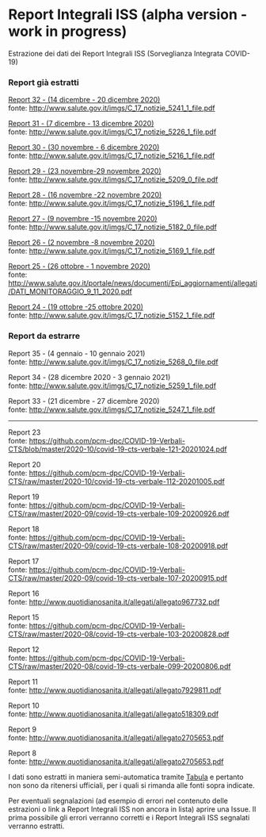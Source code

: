 # Report Integrali ISS (alpha version - work in progress)

Estrazione dei dati dei Report Integrali ISS (Sorveglianza Integrata COVID-19)

### Report già estratti

[Report 32 - (14 dicembre - 20 dicembre 2020)](https://raw.githubusercontent.com/opencovid-mr/Report_Integrali_ISS/main/csv/Report32.csv)<br/>
fonte: http://www.salute.gov.it/imgs/C_17_notizie_5241_1_file.pdf

[Report 31 - (7 dicembre - 13 dicembre 2020)](https://raw.githubusercontent.com/opencovid-mr/Report_Integrali_ISS/main/csv/Report31.csv)<br/>
fonte: http://www.salute.gov.it/imgs/C_17_notizie_5226_1_file.pdf

[Report 30 - (30 novembre - 6 dicembre 2020)](https://raw.githubusercontent.com/opencovid-mr/Report_Integrali_ISS/main/csv/Report30.csv)<br/>
fonte: http://www.salute.gov.it/imgs/C_17_notizie_5216_1_file.pdf

[Report 29 - (23 novembre-29 novembre 2020)](https://raw.githubusercontent.com/opencovid-mr/Report_Integrali_ISS/main/csv/Report29.csv)<br/>
fonte: http://www.salute.gov.it/imgs/C_17_notizie_5209_0_file.pdf

[Report 28 - (16 novembre -22 novembre 2020)](https://raw.githubusercontent.com/opencovid-mr/Report_Integrali_ISS/main/csv/Report28.csv)<br/>
fonte: http://www.salute.gov.it/imgs/C_17_notizie_5196_1_file.pdf

[Report 27 - (9 novembre -15 novembre 2020)](https://raw.githubusercontent.com/opencovid-mr/Report_Integrali_ISS/main/csv/Report27.csv)<br/>
fonte: http://www.salute.gov.it/imgs/C_17_notizie_5182_0_file.pdf

[Report 26 - (2 novembre -8 novembre 2020)](https://raw.githubusercontent.com/opencovid-mr/Report_Integrali_ISS/main/csv/Report26.csv)<br/>
fonte: http://www.salute.gov.it/imgs/C_17_notizie_5169_1_file.pdf

[Report 25 - (26 ottobre - 1 novembre 2020)](https://raw.githubusercontent.com/opencovid-mr/Report_Integrali_ISS/main/csv/Report25.csv)<br/>
fonte: http://www.salute.gov.it/portale/news/documenti/Epi_aggiornamenti/allegati/DATI_MONITORAGGIO_9_11_2020.pdf

[Report 24 - (19 ottobre -25 ottobre 2020)](https://raw.githubusercontent.com/opencovid-mr/Report_Integrali_ISS/main/csv/Report24.csv)<br/>
fonte: http://www.salute.gov.it/imgs/C_17_notizie_5152_1_file.pdf

### Report da estrarre

Report 35 - (4 gennaio - 10 gennaio 2021)<br/>
fonte: http://www.salute.gov.it/imgs/C_17_notizie_5268_0_file.pdf

Report 34 - (28 dicembre 2020 - 3 gennaio 2021)<br/>
fonte: http://www.salute.gov.it/imgs/C_17_notizie_5259_1_file.pdf

Report 33 - (21 dicembre - 27 dicembre 2020)<br/>
fonte: http://www.salute.gov.it/imgs/C_17_notizie_5247_1_file.pdf

---

Report 23<br/>
fonte: https://github.com/pcm-dpc/COVID-19-Verbali-CTS/blob/master/2020-10/covid-19-cts-verbale-121-20201024.pdf

Report 20<br/>
fonte: https://github.com/pcm-dpc/COVID-19-Verbali-CTS/raw/master/2020-10/covid-19-cts-verbale-112-20201005.pdf

Report 19<br/>
fonte: https://github.com/pcm-dpc/COVID-19-Verbali-CTS/raw/master/2020-09/covid-19-cts-verbale-109-20200926.pdf

Report 18<br/>
fonte: https://github.com/pcm-dpc/COVID-19-Verbali-CTS/raw/master/2020-09/covid-19-cts-verbale-108-20200918.pdf

Report 17<br/>
fonte: https://github.com/pcm-dpc/COVID-19-Verbali-CTS/raw/master/2020-09/covid-19-cts-verbale-107-20200915.pdf

Report 16<br/>
fonte: http://www.quotidianosanita.it/allegati/allegato967732.pdf

Report 15<br/>
fonte: https://github.com/pcm-dpc/COVID-19-Verbali-CTS/raw/master/2020-08/covid-19-cts-verbale-103-20200828.pdf

Report 12<br/>
fonte: https://github.com/pcm-dpc/COVID-19-Verbali-CTS/raw/master/2020-08/covid-19-cts-verbale-099-20200806.pdf

Report 11<br/>
fonte: http://www.quotidianosanita.it/allegati/allegato7929811.pdf

Report 10<br/>
fonte: http://www.quotidianosanita.it/allegati/allegato518309.pdf

Report 9<br/>
fonte: http://www.quotidianosanita.it/allegati/allegato2705653.pdf

Report 8<br/>
fonte: http://www.quotidianosanita.it/allegati/allegato2705653.pdf



I dati sono estratti in maniera semi-automatica tramite [Tabula](https://tabula.technology/) e pertanto non sono da ritenersi ufficiali, per i quali si rimanda alle fonti sopra indicate.

Per eventuali segnalazioni (ad esempio di errori nel contenuto delle estrazioni o link a Report Integrali ISS non ancora in lista) aprire una Issue. Il prima possibile gli errori verranno corretti e i Report Integrali ISS segnalati verranno estratti.
